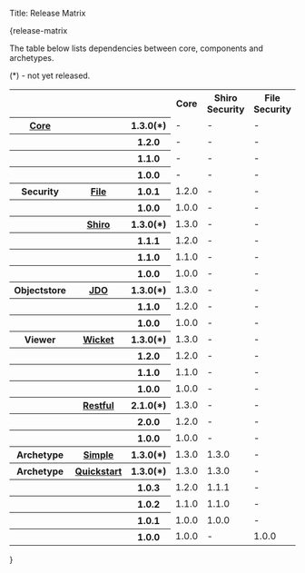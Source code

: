 Title: Release Matrix

{release-matrix

The table below lists dependencies between core, components and archetypes.

(*) - not yet released.

<table>
<tr class="heading">
    <th>&nbsp;</th>
    <th>&nbsp;</th>
    <th>&nbsp;</th>
    <th>Core</th>
    <th>Shiro<br/>Security</th>
    <th>File<br/>Security</th>
    <th>JDO<br/>Objectstore</th>
    <th>Wicket<br/>Viewer</th>
    <th>Restful<br/>Viewer</th>
</tr>
<tr>
    <th class="heading"><a href="core/about.html">Core</a></th>
    <th class="heading">&nbsp;</th>
    <th class="heading">1.3.0(*)</th>
    <td>-</td>
    <td>-</td>
    <td>-</td>
    <td>-</td>
    <td>-</td>
    <td>-</td>
</tr>
<tr>
    <th class="heading">&nbsp;</th>
    <th class="heading">&nbsp;</th>
    <th class="heading">1.2.0</th>
    <td>-</td>
    <td>-</td>
    <td>-</td>
    <td>-</td>
    <td>-</td>
    <td>-</td>
</tr>
<tr>
    <th class="heading">&nbsp;</th>
    <th class="heading">&nbsp;</th>
    <th class="heading">1.1.0</th>
    <td>-</td>
    <td>-</td>
    <td>-</td>
    <td>-</td>
    <td>-</td>
    <td>-</td>
</tr>
<tr>
    <th class="heading">&nbsp;</th>
    <th class="heading">&nbsp;</th>
    <th class="heading">1.0.0</th>
    <td>-</td>
    <td>-</td>
    <td>-</td>
    <td>-</td>
    <td>-</td>
    <td>-</td>
</tr>
<tr>
    <th class="heading">Security</th>
    <th class="heading"><a href="components/security/file/about.html">File</a></th>
    <th class="heading">1.0.1</th>
    <td>1.2.0</td>
    <td>-</td>
    <td>-</td>
    <td>-</td>
    <td>-</td>
    <td>-</td>
</tr>
<tr>
    <th class="heading">&nbsp;</th>
    <th class="heading">&nbsp;</th>
    <th class="heading">1.0.0</th>
    <td>1.0.0</td>
    <td>-</td>
    <td>-</td>
    <td>-</td>
    <td>-</td>
    <td>-</td>
</tr>
<tr>
    <th class="heading">&nbsp;</th>
    <th class="heading"><a href="components/security/shiro/about.html">Shiro</a></th>
    <th class="heading">1.3.0(*)</th>
    <td>1.3.0</td>
    <td>-</td>
    <td>-</td>
    <td>-</td>
    <td>-</td>
    <td>-</td>
</tr>
<tr>
    <th class="heading">&nbsp;</th>
    <th class="heading">&nbsp;</th>
    <th class="heading">1.1.1</th>
    <td>1.2.0</td>
    <td>-</td>
    <td>-</td>
    <td>-</td>
    <td>-</td>
    <td>-</td>
</tr>
<tr>
    <th class="heading">&nbsp;</th>
    <th class="heading">&nbsp;</th>
    <th class="heading">1.1.0</th>
    <td>1.1.0</td>
    <td>-</td>
    <td>-</td>
    <td>-</td>
    <td>-</td>
    <td>-</td>
</tr>
<tr>
    <th class="heading">&nbsp;</th>
    <th class="heading">&nbsp;</th>
    <th class="heading">1.0.0</th>
    <td>1.0.0</td>
    <td>-</td>
    <td>-</td>
    <td>-</td>
    <td>-</td>
    <td>-</td>
</tr>
<tr>
    <th class="heading">Objectstore</th>
    <th class="heading"><a href="components/objectstores/jdo/about.html">JDO</a></th>
    <th class="heading">1.3.0(*)</th>
    <td>1.3.0</td>
    <td>-</td>
    <td>-</td>
    <td>-</td>
    <td>-</td>
    <td>-</td>
</tr>
<tr>
    <th class="heading">&nbsp;</th>
    <th class="heading">&nbsp;</th>
    <th class="heading">1.1.0</th>
    <td>1.2.0</td>
    <td>-</td>
    <td>-</td>
    <td>-</td>
    <td>-</td>
    <td>-</td>
</tr>
<tr>
    <th class="heading">&nbsp;</th>
    <th class="heading">&nbsp;</th>
    <th class="heading">1.0.0</th>
    <td>1.0.0</td>
    <td>-</td>
    <td>-</td>
    <td>-</td>
    <td>-</td>
    <td>-</td>
</tr>
<tr>
    <th class="heading">Viewer</th>
    <th class="heading"><a href="components/viewers/wicket/about.html">Wicket</a></th>
    <th class="heading">1.3.0(*)</th>
    <td class="new">1.3.0</td>
    <td>-</td>
    <td>-</td>
    <td>-</td>
    <td>-</td>
    <td>-</td>
</tr>
<tr>
    <th class="heading">&nbsp;</th>
    <th class="heading">&nbsp;</th>
    <th class="heading">1.2.0</th>
    <td class="new">1.2.0</td>
    <td>-</td>
    <td>-</td>
    <td>-</td>
    <td>-</td>
    <td>-</td>
</tr>
<tr>
    <th class="heading">&nbsp;</th>
    <th class="heading">&nbsp;</th>
    <th class="heading">1.1.0</th>
    <td class="new">1.1.0</td>
    <td>-</td>
    <td>-</td>
    <td>-</td>
    <td>-</td>
    <td>-</td>
</tr>
<tr>
    <th class="heading">&nbsp;</th>
    <th class="heading">&nbsp;</th>
    <th class="heading">1.0.0</th>
    <td>1.0.0</td>
    <td>-</td>
    <td>-</td>
    <td>-</td>
    <td>-</td>
    <td>-</td>
</tr>
<tr>
    <th class="heading">&nbsp;</th>
    <th class="heading"><a href="components/viewers/restfulobjects/about.html">Restful</a></th>
    <th class="heading">2.1.0(*)</th>
    <td>1.3.0</td>
    <td>-</td>
    <td>-</td>
    <td>-</td>
    <td>-</td>
    <td>-</td>
</tr>
<tr>
    <th class="heading">&nbsp;</th>
    <th class="heading">&nbsp;</th>
    <th class="heading">2.0.0</th>
    <td>1.2.0</td>
    <td>-</td>
    <td>-</td>
    <td>-</td>
    <td>-</td>
    <td>-</td>
</tr>
<tr>
    <th class="heading">&nbsp;</th>
    <th class="heading">&nbsp;</th>
    <th class="heading">1.0.0</th>
    <td>1.0.0</td>
    <td>-</td>
    <td>-</td>
    <td>-</td>
    <td>-</td>
    <td>-</td>
</tr>
<tr>
    <th class="heading">Archetype</th>
    <th class="heading"><a href="getting-started/quickstart-archetype.html">Simple</a></th>
    <th class="heading">1.3.0(*)</th>
    <td class="new">1.3.0</td>
    <td class="new">1.3.0</td>
    <td>-</td>
    <td>1.3.0</td>
    <td class="new">1.3.0</b></td>
    <td>2.1.0</td>
</tr>
<tr>
    <th class="heading">Archetype</th>
    <th class="heading"><a href="getting-started/quickstart-archetype.html">Quickstart</a></th>
    <th class="heading">1.3.0(*)</th>
    <td class="new">1.3.0</td>
    <td class="new">1.3.0</td>
    <td>-</td>
    <td>1.3.0</td>
    <td class="new">1.3.0</b></td>
    <td>2.1.0</td>
</tr>
<tr>
    <th class="heading">&nbsp;</th>
    <th class="heading">&nbsp;</th>
    <th class="heading">1.0.3</th>
    <td class="new">1.2.0</td>
    <td class="new">1.1.1</td>
    <td>-</td>
    <td>1.1.0</td>
    <td class="new">1.2.0</b></td>
    <td>2.0.0</td>
</tr>
<tr>
    <th class="heading">&nbsp;</th>
    <th class="heading">&nbsp;</th>
    <th class="heading">1.0.2</th>
    <td class="new">1.1.0</td>
    <td class="new">1.1.0</td>
    <td>-</td>
    <td>1.0.0</td>
    <td class="new">1.1.0</b></td>
    <td>1.0.0</td>
</tr>
<tr>
    <th class="heading">&nbsp;</th>
    <th class="heading">&nbsp;</th>
    <th class="heading">1.0.1</th>
    <td>1.0.0</td>
    <td class="new">1.0.0</td>
    <td>-</td>
    <td>1.0.0</td>
    <td>1.0.0</td>
    <td>1.0.0</td>
</tr>
<tr>
    <th class="heading">&nbsp;</th>
    <th class="heading">&nbsp;</th>
    <th class="heading">1.0.0</th>
    <td>1.0.0</td>
    <td>-</td>
    <td>1.0.0</td>
    <td>1.0.0</td>
    <td>1.0.0</td>
    <td>1.0.0</td>
</tr>
</table>

}
